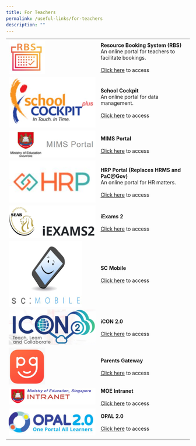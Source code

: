 ```yaml
---
title: For Teachers
permalink: /useful-links/for-teachers
description: ""
---
```

| | | 
| -------- | -------- | 
| <img src="/images/RBS.jpg" style="width:100px;"/> | **Resource Booking System (RBS)** <br> An online portal for teachers to facilitate bookings. <br><br> [Click here](https://rbs.avero-tech.com/login.html) to access | 
| <img src="/images/school%20cockpit.jpg" style="width:400px;"/> | **School Cockpit** <br> An online portal for data management. <br><br> [Click here](https://schoolcockpit.moe.gov.sg/CP/scapp/security) to access |
| <img src="/images/mims.jpg" style="width:400px;"/> | **MIMS Portal** <br><br> [Click here](https://portal.mims.moe.gov.sg/) to access |
| <img src="/images/HRP.jpg" style="width:400px;"/> | **HRP Portal (Replaces HRMS and PaC@Gov)** <br> An online portal for HR matters. <br><br> [Click here](https://www.hrp.gov.sg/hrp/#/) to access |
| <img src="/images/iexams%202.jpg" style="width:400px;"/> | **iExams 2** <br> <br> [Click here](https://iexams.seab.gov.sg/sso/login) to access | 
| <img src="/images/sc%20mobile.jpg" style="width:200px;"/> | **SC Mobile** <br><br> [Click here](https://scmobile.moe.edu.sg/login) to access |
| <img src="/images/icon%202.jpg" style="width:400px;"/> | **iCON 2.0** <br><Br> [Click here](https://icon.moe.edu.sg/) to access |
| <img src="/images/pg.jpg" style="width:100px;"/> | **Parents Gateway** <br><br> [Click here](https://pg.moe.edu.sg/) to access | 
| <img src="/images/MOE%20Intranet.jpg" style="width:400px;"/> | **MOE Intranet** <br><br> [Click here](https://intranet.moe.gov.sg/Pages/Home.aspx) to access | 
| <img src="/images/OPAL%2020.jpg" style="width:400px;"/> | **OPAL 2.0** <br><Br> [Click here](https://idm.opal2.moe.edu.sg/) to access | 
| | |